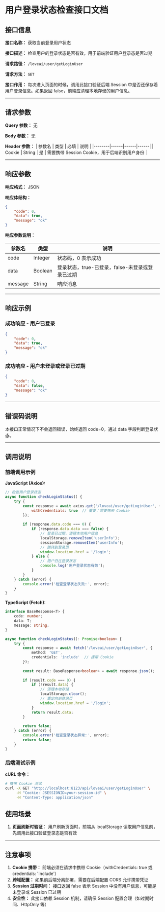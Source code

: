 # 用户登录状态检查接口文档

## 接口信息

**接口名称：** 获取当前登录用户状态

**接口描述：** 检查用户的登录状态是否有效，用于前端验证用户登录态是否过期

**请求路径：** `/loveai/user/getLoginUser`

**请求方法：** `GET`

**接口作用：** 每次进入页面的时候，调用此接口验证后端 Session 中是否还保存着用户登录信息。如果返回 false，前端应清理本地存储的用户信息。

---

## 请求参数

**Query 参数：** 无

**Body 参数：** 无

**Header 参数：** 
| 参数名 | 类型 | 必填 | 说明 |
|--------|------|------|------|
| Cookie | String | 是 | 需要携带 Session Cookie，用于后端识别用户身份 |

---

## 响应参数

**响应格式：** JSON

**响应体结构：**
```json
{
    "code": 0,
    "data": true,
    "message": "ok"
}
```

**响应参数说明：**

| 参数名 | 类型 | 说明 |
|--------|------|------|
| code | Integer | 状态码，0 表示成功 |
| data | Boolean | 登录状态，true-已登录，false-未登录或登录已过期 |
| message | String | 响应消息 |

---

## 响应示例

### 成功响应 - 用户已登录
```json
{
    "code": 0,
    "data": true,
    "message": "ok"
}
```

### 成功响应 - 用户未登录或登录已过期
```json
{
    "code": 0,
    "data": false,
    "message": "ok"
}
```

---

## 错误码说明

本接口正常情况下不会返回错误，始终返回 code=0，通过 data 字段判断登录状态。

---

## 调用说明

### 前端调用示例

**JavaScript (Axios):**
```javascript
// 检查用户登录状态
async function checkLoginStatus() {
    try {
        const response = await axios.get('/loveai/user/getLoginUser', {
            withCredentials: true  // 重要：需要携带 Cookie
        });
        
        if (response.data.code === 0) {
            if (response.data.data === false) {
                // 登录已过期，清理本地用户信息
                localStorage.removeItem('userInfo');
                sessionStorage.removeItem('userInfo');
                // 跳转到登录页
                window.location.href = '/login';
            } else {
                // 用户仍在登录状态
                console.log('用户登录状态有效');
            }
        }
    } catch (error) {
        console.error('检查登录状态失败:', error);
    }
}
```

**TypeScript (Fetch):**
```typescript
interface BaseResponse<T> {
    code: number;
    data: T;
    message: string;
}

async function checkLoginStatus(): Promise<boolean> {
    try {
        const response = await fetch('/loveai/user/getLoginUser', {
            method: 'GET',
            credentials: 'include'  // 携带 Cookie
        });
        
        const result: BaseResponse<boolean> = await response.json();
        
        if (result.code === 0) {
            if (!result.data) {
                // 清理本地存储
                localStorage.clear();
                // 重定向到登录页
                window.location.href = '/login';
            }
            return result.data;
        }
        
        return false;
    } catch (error) {
        console.error('检查登录状态异常:', error);
        return false;
    }
}
```

### 后端测试示例

**cURL 命令：**
```bash
# 携带 Cookie 测试
curl -X GET "http://localhost:8123/api/loveai/user/getLoginUser" \
     -H "Cookie: JSESSIONID=your-session-id" \
     -H "Content-Type: application/json"
```


## 使用场景

1. **页面刷新时验证：** 用户刷新页面时，前端从 localStorage 读取用户信息前，先调用此接口验证登录态是否有效

---

## 注意事项

1. **Cookie 携带：** 前端必须在请求中携带 Cookie（withCredentials: true 或 credentials: 'include'）
2. **跨域配置：** 如果前后端分离部署，需要在后端配置 CORS 允许携带凭证
3. **Session 过期时间：** 接口返回 false 表示 Session 中没有用户信息，可能是未登录或 Session 已过期
4. **安全性：** 此接口依赖 Session 机制，请确保 Session 配置合理（如过期时间、HttpOnly 等）

